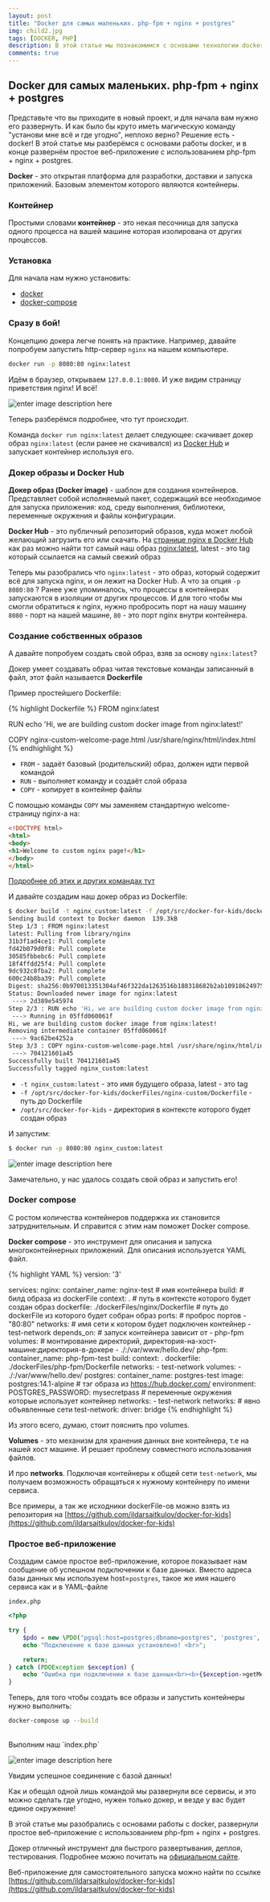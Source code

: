 ```yaml
---
layout: post
title: "Docker для самых маленьких. php-fpm + nginx + postgres"
img: child2.jpg
tags: [DOCKER, PHP]
description: В этой статье мы познакомимся с основами технологии docker, научимся настраивать сети, пользоваться volume-мами, узнаем что такое docker-compose и развернём простое веб-приложение с использованием php-fpm + nginx + postgres.
comments: true
---
```



## Docker для самых маленьких. php-fpm + nginx + postgres


Представьте что вы приходите в новый проект, и для начала вам нужно его развернуть. И как было бы круто иметь магическую команду "установи мне всё и где угодно", неплохо верно?
Решение есть - docker! В этой статье мы разберёмся с основами работы docker, и в конце развернём простое веб-приложение с использованием php-fpm + nginx + postgres.


**Docker** - это открытая платформа для разработки, доставки и запуска приложений. Базовым элементом которого являются контейнеры.

### Контейнер

Простыми словами **контейнер** - это некая песочница для запуска одного процесса на вашей машине которая изолирована от других процессов.

### Установка

Для начала нам нужно установить:
- [docker](https://docs.docker.com/engine/install/)
- [docker-compose](https://docs.docker.com/compose/install/)


### Сразу в бой!

Концепцию докера легче понять на практике. Например, давайте попробуем запустить http-сервер `nginx` на нашем компьютере.

```bash
docker run -p 8080:80 nginx:latest
```

Идём в браузер, открываем `127.0.0.1:8080`. И уже видим страницу приветствия nginx! И всё!

![enter image description here](https://ildarsaitkulov.github.io/assets/img/posts/docker-for-kids/nginx-hello.png "enter image title here")

Теперь разберёмся подробнее, что тут происходит.

Команда `docker run nginx:latest` делает следующее: скачивает докер образ `nginx:latest` (если ранее не скачивался) из [Docker Hub](https://hub.docker.com/) и запускает контейнер используя его.

### Докер образы и Docker Hub

**Докер образ (Docker image)** - шаблон для создания контейнеров. Представляет собой исполняемый пакет, содержащий все необходимое для запуска приложения: код, среду выполнения, библиотеки, переменные окружения и файлы конфигурации.

**Docker Hub** - это публичный репозиторий образов, куда может любой желающий загрузить его или скачать. На [странице nginx в Docker Hub](https://hub.docker.com/_/nginx?tab=tags) как раз можно найти тот самый наш образ [nginx:latest](https://hub.docker.com/layers/nginx/library/nginx/latest/images/sha256-b6a3554b020680898ad2d36f2211e03154766cb9841bf46f64d6259b12c3af5c?context=explore), latest - это tag который ссылается на самый свежий образ

Теперь мы разобрались что `nginx:latest` - это образ, который содержит всё для запуска nginx, и он лежит на Docker Hub. А что за опция `-p 8080:80` ? Ранее уже упоминалось, что процессы в контейнерах запускаются в изоляции от других процессов. И для того чтобы мы смогли обратиться к nginx, нужно пробросить порт на нашу машину `8080` - порт на нашей машине, `80` - это порт nginx внутри контейнера.

### Создание собственных образов

А давайте попробуем создать свой образ, взяв за основу `nginx:latest`?

Докер умеет создавать образ читая текстовые команды записанный в файл, этот файл называется **Dockerfile**

Пример простейшего Dockerfile:

{% highlight Dockerfile %}
FROM nginx:latest

RUN echo 'Hi, we are building custom docker image from nginx:latest!'

COPY nginx-custom-welcome-page.html /usr/share/nginx/html/index.html
{% endhighlight %}

- `FROM` - задаёт базовый (родительский) образ, должен идти первой командой
- `RUN` - выполняет команду и создаёт слой образа
- `COPY` - копирует в контейнер файлы

С помощью команды `COPY` мы заменяем стандартную welcome-страницу nginx-а на:
```html
<!DOCTYPE html>
<html>
<body>
<h1>Welcome to custom nginx page!</h1>
</body>
</html>
```

[Подробнее об этих и других командах тут](https://docs.docker.com/engine/reference/builder/)

И давайте создадим наш докер образ из Dockerfile:


```bash
$ docker build -t nginx_custom:latest -f /opt/src/docker-for-kids/dockerFiles/nginx-custom/Dockerfile /opt/src/docker-for-kids
Sending build context to Docker daemon  139.3kB
Step 1/3 : FROM nginx:latest
latest: Pulling from library/nginx
31b3f1ad4ce1: Pull complete 
fd42b079d0f8: Pull complete 
30585fbbebc6: Pull complete 
18f4ffdd25f4: Pull complete 
9dc932c8fba2: Pull complete 
600c24b8ba39: Pull complete 
Digest: sha256:0b970013351304af46f322da1263516b188318682b2ab1091862497591189ff1
Status: Downloaded newer image for nginx:latest
 ---> 2d389e545974
Step 2/3 : RUN echo 'Hi, we are building custom docker image from nginx:latest!'
 ---> Running in 05ffd060061f
Hi, we are building custom docker image from nginx:latest!
Removing intermediate container 05ffd060061f
 ---> 9ac62be4252a
Step 3/3 : COPY nginx-custom-welcome-page.html /usr/share/nginx/html/index.html
 ---> 704121601a45
Successfully built 704121601a45
Successfully tagged nginx_custom:latest

```

- `-t nginx_custom:latest` - это имя будущего образа, latest - это tag
- `-f /opt/src/docker-for-kids/dockerFiles/nginx-custom/Dockerfile` - путь до Dockerfile
- `/opt/src/docker-for-kids` - директория в контексте которого будет создан образ

И запустим:

```bash
$ docker run -p 8080:80 nginx_custom:latest
```
![enter image description here](https://ildarsaitkulov.github.io/assets/img/posts/docker-for-kids/nginx-hello-custom.png "enter image title here")

Замечательно, у нас удалось создать свой образ и запустить его!

### Docker compose

С ростом количества контейнеров поддержка их становится затруднительным. И справится с этим нам поможет Docker compose.

**Docker compose** - это инструмент для описания и запуска многоконтейнерных приложений. Для описания используется YAML файл.

{% highlight YAML %}
version: '3'

services:
  nginx:
    container_name: nginx-test # имя контейнера
    build: # билд образа из dockerFile
      context: . # путь в контексте которого будет создан образ
      dockerfile: ./dockerFiles/nginx/Dockerfile # путь до dockerFile из которого будет собран образ
    ports: # проброс портов
      - "80:80"
    networks: # имя сети к котором будет подключен контейнер
      - test-network
    depends_on: # запуск контейнера зависит от
      - php-fpm
    volumes: #  монтирование директорий, директория-на-хост-машине:директория-в-докере
      - ./:/var/www/hello.dev/
  php-fpm:
    container_name: php-fpm-test
    build:
      context: .
      dockerfile: ./dockerFiles/php-fpm/Dockerfile
    networks:
      - test-network
    volumes:
      - ./:/var/www/hello.dev/
  postgres:
    container_name: postgres-test
    image: postgres:14.1-alpine # тэг образа из https://hub.docker.com/
    environment:
      POSTGRES_PASSWORD: mysecretpass # переменные окружения которые использует контейнер
    networks:
      - test-network
networks: # явно объявленные сети
  test-network:
    driver: bridge
{% endhighlight %}

Из этого всего, думаю, стоит пояснить про volumes.

**Volumes** - это механизм для хранения данных вне контейнера, т.е на нашей хост машине.  И решает проблему совместного использования файлов.

И про **networks**. Подключая контейнеры к общей сети `test-network`, мы получаем возможность обращаться к нужному контейнеру по имени сервиса.

Все примеры, а так же исходники dockerFile-ов можно взять из репозитория на [https://github.com/ildarsaitkulov/docker-for-kids](https://github.com/ildarsaitkulov/docker-for-kids)

### Простое веб-приложение

Создадим самое простое веб-приложение, которое показывает нам сообщение об успешном подключении к базе данных.
Вместо адреса базы данных мы используем host=`postgres`, такое же имя нашего сервиса как и в YAML-файле

`index.php`
```php
<?php

try {
    $pdo = new \PDO("pgsql:host=postgres;dbname=postgres", 'postgres', 'mysecretpass');
    echo "Подключение к базе данных установлено! <br>";

    return;
} catch (PDOException $exception) {
    echo "Ошибка при подключении к базе данных<br><b>{$exception->getMessage()}</b><br>";
}
```


Теперь, для того чтобы создать все образы и запустить контейнеры нужно выполнить:

```bash
docker-compose up --build
```

<br>  
Выполним наш `index.php`

![enter image description here](https://ildarsaitkulov.github.io/assets/img/posts/docker-for-kids/index-pdo.png "enter image title here")

Увидим успешное соединение с базой данных!

Как и обещал одной лишь командой мы развернули все сервисы, и это можно сделать где угодно, нужен только докер, и везде у вас будет единое окружение!

В этой статье мы разобрались с основами работы с docker, развернули простое веб-приложение с использованием php-fpm + nginx + postgres.

Докер отличный инструмент для быстрого развертывания, деплоя, тестирования. Подробнее можно почитать на [официальном сайте](https://www.docker.com/).

Веб-приложение для самостоятельного запуска можно найти по ссылке [https://github.com/ildarsaitkulov/docker-for-kids](https://github.com/ildarsaitkulov/docker-for-kids)